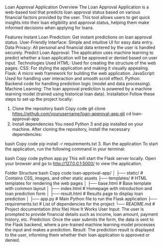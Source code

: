 Loan Approval Application
Overview
The Loan Approval Application is a web-based tool that predicts loan approval status based on various financial factors provided by the user. This tool allows users to get quick insights into their loan eligibility and approval status, helping them make informed decisions when applying for loans.

Features
Instant Loan Prediction: Get instant predictions on loan approval status.
User-Friendly Interface: Simple and intuitive UI for easy data entry.
Data Privacy: All personal and financial data entered by the user is handled securely.
Predict Loan Approval: The application uses machine learning to predict whether a loan application will be approved or denied based on user input.
Technologies Used
HTML: Used for creating the structure of the web pages.
CSS: For styling the application and making it visually appealing.
Flask: A micro web framework for building the web application.
JavaScript: Used for handling user interaction and smooth scroll effect.
Python: Backend code for handling prediction logic (model and data processing).
Machine Learning: The loan approval prediction is powered by a machine learning model (trained using historical loan data).
Installation
Follow these steps to set up the project locally:

1. Clone the repository
bash
Copy code
git clone https://github.com/yourusername/loan-approval-app.git
cd loan-approval-app
2. Install dependencies
You need Python 3 and pip installed on your machine. After cloning the repository, install the necessary dependencies:

bash
Copy code
pip install -r requirements.txt
3. Run the application
To start the application, run the following command in your terminal:

bash
Copy code
python app.py
This will start the Flask server locally. Open your browser and go to http://127.0.0.1:5000/ to view the application.

Folder Structure
bash
Copy code
loan-approval-app/
│
├── static/                # Contains CSS, images, and other static assets
├── templates/              # HTML templates for rendering the web pages
│   ├── base.html           # Base template with common layout
│   ├── index.html          # Homepage with introduction and loan prediction form
│   ├── result.html         # Results page to display loan prediction
│
├── app.py                  # Main Python file to run the Flask application
├── requirements.txt        # List of dependencies for the project
└── README.md               # Project documentation (this file)
How It Works
User Input: The user is prompted to provide financial details such as income, loan amount, payment history, etc.
Prediction: Once the user submits the form, the data is sent to the Flask backend, where a pre-trained machine learning model processes the input and makes a prediction.
Result: The prediction result is displayed to the user, informing them whether their loan application is approved or denied.